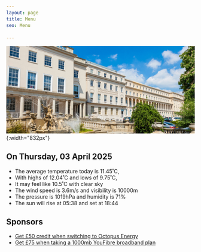 ```yaml
---
layout: page
title: Menu
seo: Menu

---
```


![Logo](/images/logo.jpg){:width="832px"}

<!-- weather_marker starts -->
## On Thursday, 03 April 2025

- The average temperature today is 11.45˚C,
- With highs of 12.04˚C and lows of 9.75˚C,
- It may feel like 10.5˚C with clear sky
- The wind speed is 3.6m/s and visibility is 10000m
- The pressure is 1019hPa and humidity is 71%
- The sun will rise at 05:38 and set at 18:44

<!-- weather_marker ends -->

## Sponsors

- [Get £50 credit when switching to Octopus Energy](https://bit.ly/3oD1nnS)
- [Get £75 when taking a 1000mb YouFibre broadband plan](https://aklam.io/91zWhU?)



